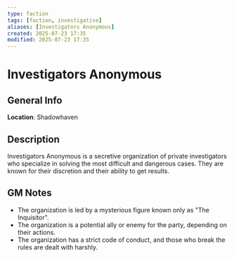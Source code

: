 ```yaml
---
type: faction
tags: [faction, investigative]
aliases: [Investigators Anonymous]
created: 2025-07-23 17:35
modified: 2025-07-23 17:35
---
```

# Investigators Anonymous

## General Info
**Location**: Shadowhaven

## Description
Investigators Anonymous is a secretive organization of private investigators who specialize in solving the most difficult and dangerous cases. They are known for their discretion and their ability to get results.

## GM Notes
- The organization is led by a mysterious figure known only as "The Inquisitor".
- The organization is a potential ally or enemy for the party, depending on their actions.
- The organization has a strict code of conduct, and those who break the rules are dealt with harshly.
